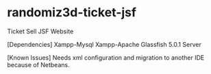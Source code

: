 # randomiz3d-ticket-jsf
Ticket Sell JSF Website

[Dependencies]
Xampp-Mysql
Xampp-Apache
Glassfish 5.0.1 Server

[Known Issues]
Needs xml configuration and migration to another IDE because of Netbeans.
